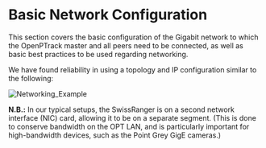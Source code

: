 # Basic Network Configuration

This section covers the basic configuration of the Gigabit network to which the OpenPTrack master and all peers need to be connected, as well as basic best practices to be used regarding networking.  

We have found reliability in using a topology and IP configuration similar to the following:

![Networking_Example](https://github.com/OpenPTrack/open_ptrack/blob/master/docs/images/OPT_Networking_Example.jpg?raw=true)

**N.B.:** In our typical setups, the SwissRanger is on a second network interface (NIC) card, allowing it to be on a separate segment. (This is done to conserve bandwidth on the OPT LAN, and is particularly important for high-bandwidth devices, such as the Point Grey GigE cameras.)